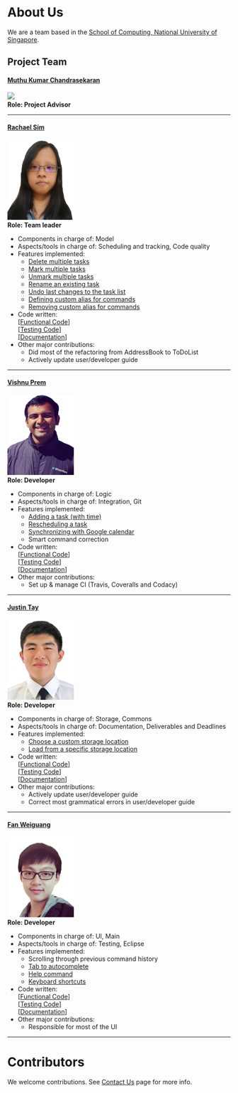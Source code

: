 # About Us

We are a team based in the [School of Computing, National University of Singapore](http://www.comp.nus.edu.sg).

## Project Team

#### [Muthu Kumar Chandrasekaran](https://www.quora.com/profile/Muthu-Kumar-Chandrasekaran) <br>
<img src="https://lh5.googleusercontent.com/swdvryeX53Wc7dCEh1Owfz6PmATQWo87AF6lr_J2qL7rrcTW8Nego1_YFdu2TSoxyQBpJ42I_X5n31AVF6O3nQV_ECVZvQN9xbFMa_fDHV03azyXHdSNJMaSGCw-VWUNJVuIsVNh" width="150"><br>
**Role: Project Advisor**

-----

#### [Rachael Sim](https://github.com/rachx)
<img src="images/profiles/Rachael.png" width="150"><br>
**Role: Team leader** <br>
* Components in charge of: Model <br>
* Aspects/tools in charge of: Scheduling and tracking, Code quality <br>
* Features implemented:
   * [Delete multiple tasks](https://github.com/CS2103AUG2016-W11-C2/main/blob/master/docs/UserGuide.md#deleting-a-task--delete)
   * [Mark multiple tasks](https://github.com/CS2103AUG2016-W11-C2/main/blob/master/docs/UserGuide.md#marking-a-task-as-completed--mark)
   * [Unmark multiple tasks](https://github.com/CS2103AUG2016-W11-C2/main/blob/master/docs/UserGuide.md#unmarking-a-task--unmark)
   * [Rename an existing task](https://github.com/CS2103AUG2016-W11-C2/main/blob/master/docs/UserGuide.md#renaming-a-task--rename)
   * [Undo last changes to the task list](https://github.com/CS2103AUG2016-W11-C2/main/blob/master/docs/UserGuide.md#undoing-your-last-changes--undo)
   * [Defining custom alias for commands](https://github.com/CS2103AUG2016-W11-C2/main/blob/master/docs/UserGuide.md#creating-an-alias-for-a-command--alias)
   * [Removing custom alias for commands](https://github.com/CS2103AUG2016-W11-C2/main/blob/master/docs/UserGuide.md#removing-an-alias-command--unalias)
* Code written:<br>
[[Functional Code](https://github.com/CS2103AUG2016-W11-C2/main/blob/master/collated/main/A0133367E.md)]<br>
[[Testing Code](https://github.com/CS2103AUG2016-W11-C2/main/blob/master/collated/test/A0133367E.md)]<br>
[[Documentation](https://github.com/CS2103AUG2016-W11-C2/main/blob/master/collated/docs/A0133367E.md)]<br>
* Other major contributions:
   * Did most of the refactoring from AddressBook to ToDoList
   * Actively update user/developer guide

-----

#### [Vishnu Prem](http://github.com/burnflare)
<img src="images/profiles/Vishnu.png" width="150"><br>
**Role: Developer** <br>
* Components in charge of: Logic <br>
* Aspects/tools in charge of: Integration, Git <br>
* Features implemented:
   * [Adding a task (with time)](https://github.com/CS2103AUG2016-W11-C2/main/blob/master/docs/UserGuide.md#adding-a-task-add)
   * [Rescheduling a task](https://github.com/CS2103AUG2016-W11-C2/main/blob/master/docs/UserGuide.md#rescheduling-a-task--schedule)
   * [Synchronizing with Google calendar](https://github.com/CS2103AUG2016-W11-C2/main/blob/master/docs/UserGuide.md#synchronizing-with-google-calendar-sync)
   * Smart command correction
* Code written:<br>
[[Functional Code](https://github.com/CS2103AUG2016-W11-C2/main/blob/master/collated/main/A0003878Y.md)]<br>
[[Testing Code](https://github.com/CS2103AUG2016-W11-C2/main/blob/master/collated/test/A0003878Y.md)]<br>
[[Documentation](https://github.com/CS2103AUG2016-W11-C2/main/blob/master/collated/docs/A0003878Y.md)]<br>
* Other major contributions:
   * Set up & manage CI (Travis, Coveralls and Codacy)

-----

#### [Justin Tay](https://github.com/INCENDE)
<img src="images/profiles/Justin.png" width="150"><br>
**Role: Developer** <br>
* Components in charge of: Storage, Commons <br>
* Aspects/tools in charge of: Documentation, Deliverables and Deadlines <br>
* Features implemented:
   * [Choose a custom storage location](https://github.com/CS2103AUG2016-W11-C2/main/blob/master/docs/UserGuide.md#specifying-the-data-storage-location--store)
   * [Load from a specific storage location](https://github.com/CS2103AUG2016-W11-C2/main/blob/master/docs/UserGuide.md#loading-from-another-data-storage-location--load)
* Code written:<br>
[[Functional Code](https://github.com/CS2103AUG2016-W11-C2/main/blob/master/collated/main/A0148095X.md)]<br>
[[Testing Code](https://github.com/CS2103AUG2016-W11-C2/main/blob/master/collated/test/A0148095X.md)]<br>
[[Documentation](https://github.com/CS2103AUG2016-W11-C2/main/blob/master/collated/docs/A0148095X.md)]<br>
* Other major contributions:
   * Actively update user/developer guide
   * Correct most grammatical errors in user/developer guide


-----

#### [Fan Weiguang](https://github.com/fanwgwg)
<img src="images/profiles/Weiguang.png" width="150"><br>
**Role: Developer** <br>
* Components in charge of: UI, Main <br>
* Aspects/tools in charge of: Testing, Eclipse <br>
* Features implemented:
   * Scrolling through previous command history
   * [Tab to autocomplete](https://github.com/CS2103AUG2016-W11-C2/main/blob/master/docs/UserGuide.md#keyboard-shortcuts)
   * [Help command](https://github.com/CS2103AUG2016-W11-C2/main/blob/master/docs/UserGuide.md#viewing-help--help)
   * [Keyboard shortcuts](https://github.com/CS2103AUG2016-W11-C2/main/blob/master/docs/UserGuide.md#keyboard-shortcuts)
* Code written:<br>
[[Functional Code](https://github.com/CS2103AUG2016-W11-C2/main/blob/master/collated/main/A0148031R.md)]<br>
[[Testing Code](https://github.com/CS2103AUG2016-W11-C2/main/blob/master/collated/test/A0148031R.md)]<br>
[[Documentation](https://github.com/CS2103AUG2016-W11-C2/main/blob/master/collated/docs/A0148031R.md)]<br>
* Other major contributions:
   *  Responsible for most of the UI


-----

# Contributors

We welcome contributions. See [Contact Us](ContactUs.md) page for more info.
